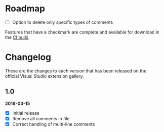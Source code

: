 # Roadmap

- [ ] Option to delete only specific types of comments

Features that have a checkmark are complete and available for
download in the
[CI build](http://vsixgallery.com/extension/d7c3f904-cc5a-4d47-aa25-81fb7c36df89/).

# Changelog

These are the changes to each version that has been released
on the official Visual Studio extension gallery.

## 1.0

**2016-03-15**

- [x] Initial release
- [x] Remove all comments in file
- [x] Correct handling of multi-line comments